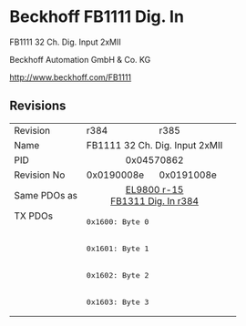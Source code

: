 # Beckhoff FB1111 Dig. In

FB1111 32 Ch. Dig. Input 2xMII

Beckhoff Automation GmbH & Co. KG

http://www.beckhoff.com/FB1111

## Revisions
<table>
<tr >
<td>Revision</td>
<td>r384</td>
<td>r385</td>
</tr>
<tr >
<td>Name</td>
<td colspan=2 align="center">FB1111 32 Ch. Dig. Input 2xMII</td>
</tr>
<tr >
<td>PID</td>
<td colspan=2 align="center">0x04570862</td>
</tr>
<tr >
<td>Revision No</td>
<td>0x0190008e</td>
<td>0x0191008e</td>
</tr>
<tr >
<td>Same PDOs as</td>
<td colspan=2 align="center"><a href="EL9800">EL9800 r-15</a><br/><a href="FB1311+Dig.+In">FB1311 Dig. In r384</a></td>
</tr>
<tr class="txpdo pdosection">
<td rowspan=4 valign=top>TX PDOs</td>
<td colspan=2 align="left"><pre>0x1600: Byte 0</pre></td>
<td></td>
</tr>
<tr class="txpdo pdosection">
<td colspan=2 align="left"><pre>0x1601: Byte 1</pre></td>
</tr>
<tr class="txpdo pdosection">
<td colspan=2 align="left"><pre>0x1602: Byte 2</pre></td>
</tr>
<tr class="txpdo pdosection">
<td colspan=2 align="left"><pre>0x1603: Byte 3</pre></td>
</tr>
</table>
